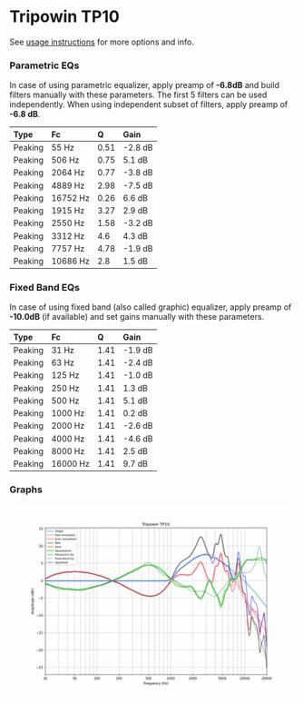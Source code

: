 # Tripowin TP10
See [usage instructions](https://github.com/jaakkopasanen/AutoEq#usage) for more options and info.

### Parametric EQs
In case of using parametric equalizer, apply preamp of **-6.8dB** and build filters manually
with these parameters. The first 5 filters can be used independently.
When using independent subset of filters, apply preamp of **-6.8 dB**.

| Type    | Fc       |    Q | Gain    |
|:--------|:---------|:-----|:--------|
| Peaking | 55 Hz    | 0.51 | -2.8 dB |
| Peaking | 506 Hz   | 0.75 | 5.1 dB  |
| Peaking | 2064 Hz  | 0.77 | -3.8 dB |
| Peaking | 4889 Hz  | 2.98 | -7.5 dB |
| Peaking | 16752 Hz | 0.26 | 6.6 dB  |
| Peaking | 1915 Hz  | 3.27 | 2.9 dB  |
| Peaking | 2550 Hz  | 1.58 | -3.2 dB |
| Peaking | 3312 Hz  | 4.6  | 4.3 dB  |
| Peaking | 7757 Hz  | 4.78 | -1.9 dB |
| Peaking | 10686 Hz | 2.8  | 1.5 dB  |

### Fixed Band EQs
In case of using fixed band (also called graphic) equalizer, apply preamp of **-10.0dB**
(if available) and set gains manually with these parameters.

| Type    | Fc       |    Q | Gain    |
|:--------|:---------|:-----|:--------|
| Peaking | 31 Hz    | 1.41 | -1.9 dB |
| Peaking | 63 Hz    | 1.41 | -2.4 dB |
| Peaking | 125 Hz   | 1.41 | -1.0 dB |
| Peaking | 250 Hz   | 1.41 | 1.3 dB  |
| Peaking | 500 Hz   | 1.41 | 5.1 dB  |
| Peaking | 1000 Hz  | 1.41 | 0.2 dB  |
| Peaking | 2000 Hz  | 1.41 | -2.6 dB |
| Peaking | 4000 Hz  | 1.41 | -4.6 dB |
| Peaking | 8000 Hz  | 1.41 | 2.5 dB  |
| Peaking | 16000 Hz | 1.41 | 9.7 dB  |

### Graphs
![](./Tripowin%20TP10.png)